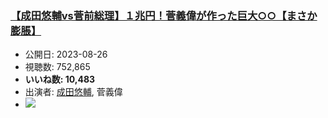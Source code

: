 ### [【成田悠輔vs菅前総理】１兆円！菅義偉が作った巨大○○【まさか膨脹】](https://www.youtube.com/watch?v=45E9JOZbcX4)
-   公開日: 2023-08-26
-   視聴数: 752,865
-   **いいね数: 10,483**
-   出演者: [成田悠輔](/rehacq_fan/people/成田悠輔 "wikilink"), 菅義偉
- [![](https://img.youtube.com/vi/45E9JOZbcX4/hqdefault.jpg)](https://www.youtube.com/watch?v=45E9JOZbcX4)

